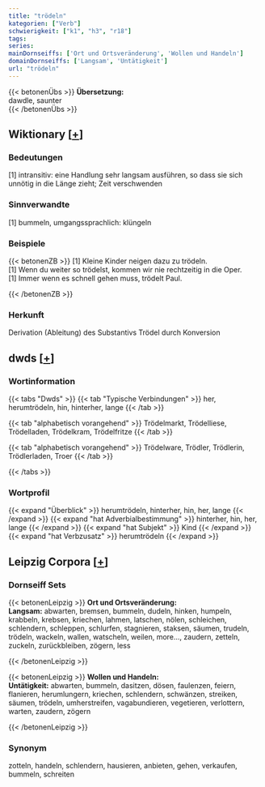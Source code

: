 ```yaml
---
title: "trödeln"
kategorien: ["Verb"]
schwierigkeit: ["k1", "h3", "r18"]
tags:
series:
mainDornseiffs: ['Ort und Ortsveränderung', 'Wollen und Handeln']
domainDornseiffs: ['Langsam', 'Untätigkeit']
url: "trödeln"
---
```


{{< betonenÜbs >}}
**Übersetzung:**  
dawdle, saunter  
{{< /betonenÜbs >}}

## Wiktionary [[+](https://de.wiktionary.org/wiki/trödeln)]

### Bedeutungen
[1] intransitiv: eine Handlung sehr langsam ausführen, so dass sie sich unnötig in die Länge zieht; Zeit verschwenden  

### Sinnverwandte
[1] bummeln, umgangssprachlich: klüngeln  

### Beispiele
{{< betonenZB >}}
[1] Kleine Kinder neigen dazu zu trödeln.  
[1] Wenn du weiter so trödelst, kommen wir nie rechtzeitig in die Oper.  
[1] Immer wenn es schnell gehen muss, trödelt Paul.  

{{< /betonenZB >}}
### Herkunft
Derivation (Ableitung) des Substantivs Trödel durch Konversion  



## dwds [[+](https://www.dwds.de/wb/trödeln)]

### Wortinformation
{{< tabs "Dwds" >}}
{{< tab "Typische Verbindungen" >}}
her, herumtrödeln, hin, hinterher, lange
{{< /tab >}}

{{< tab "alphabetisch vorangehend" >}}
Trödelmarkt, Trödelliese, Trödelladen, Trödelkram, Trödelfritze
{{< /tab >}}

{{< tab "alphabetisch vorangehend" >}}
Trödelware, Trödler, Trödlerin, Trödlerladen, Troer
{{< /tab >}}

{{< /tabs >}}

### Wortprofil
{{< expand "Überblick" >}} herumtrödeln, hinterher, hin, her, lange {{< /expand >}}
{{< expand "hat Adverbialbestimmung" >}} hinterher, hin, her, lange {{< /expand >}}
{{< expand "hat Subjekt" >}} Kind {{< /expand >}}
{{< expand "hat Verbzusatz" >}} herumtrödeln {{< /expand >}}

## Leipzig Corpora [[+](https://corpora.uni-leipzig.de/en/res?word=trödeln&corpusId=deu_newscrawl-public_2018)]

### Dornseiff Sets
{{< betonenLeipzig >}}
**Ort und Ortsveränderung:**  
**Langsam:** abwarten, bremsen, bummeln, dudeln, hinken, humpeln, krabbeln, krebsen, kriechen, lahmen, latschen, nölen, schleichen, schlendern, schleppen, schlurfen, stagnieren, staksen, säumen, trudeln, trödeln, wackeln, wallen, watscheln, weilen, more..., zaudern, zetteln, zuckeln, zurückbleiben, zögern, less  

{{< /betonenLeipzig >}}


{{< betonenLeipzig >}}
**Wollen und Handeln:**  
**Untätigkeit:** abwarten, bummeln, dasitzen, dösen, faulenzen, feiern, flanieren, herumlungern, kriechen, schlendern, schwänzen, streiken, säumen, trödeln, umherstreifen, vagabundieren, vegetieren, verlottern, warten, zaudern, zögern  

{{< /betonenLeipzig >}}

### Synonym
zotteln, handeln, schlendern, hausieren, anbieten, gehen, verkaufen, bummeln, schreiten

